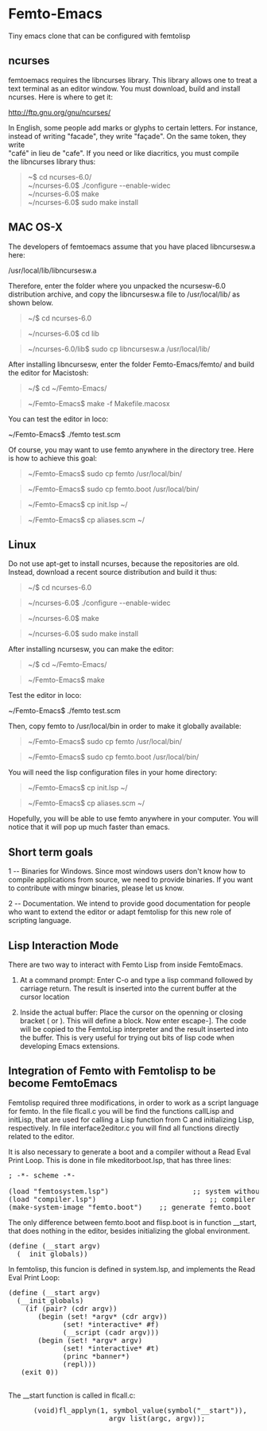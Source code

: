 # Femto-Emacs
Tiny emacs clone that can be configured with femtolisp 

## ncurses
femtoemacs requires the libncurses library. This library allows one to treat
a text terminal as an editor window. You must download, build and install 
ncurses.  Here is where to get it:                                                    
                                                                            
http://ftp.gnu.org/gnu/ncurses/                                             
                                                                            
                                                  
In English, some people add marks or glyphs to certain letters. For instance,                                    
instead of writing "facade", they write "façade". On the same token, they write                                     
"café" in lieu de "cafe". If you need or like diacritics, you must compile                                        
the libncurses library thus:                                                

> ~$ cd ncurses-6.0/                                                                            
> ~/ncurses-6.0$ ./configure --enable-widec                                                  
> ~/ncurses-6.0$ make                                                                        
> ~/ncurses-6.0$ sudo make install  

## MAC OS-X
The developers of femtoemacs assume that you have placed libncursesw.a here:

/usr/local/lib/libncursesw.a 
            
Therefore, enter the folder where you unpacked the ncursesw-6.0 distribution
archive, and copy the libncursesw.a file to /usr/local/lib/ as shown below.

> ~/$ cd ncurses-6.0

> ~/ncurses-6.0$ cd lib

> ~/ncurses-6.0/lib$ sudo cp libncursesw.a /usr/local/lib/

After installing libncursesw, enter the folder Femto-Emacs/femto/ and build
the editor for Macistosh:

> ~/$ cd ~/Femto-Emacs/

> ~/Femto-Emacs$ make -f Makefile.macosx

You can test the editor in loco:

~/Femto-Emacs$ ./femto test.scm

Of course, you may want to use femto anywhere in the directory tree.
Here is how to achieve this goal:

> ~/Femto-Emacs$ sudo cp femto /usr/local/bin/

> ~/Femto-Emacs$ sudo cp femto.boot /usr/local/bin/

> ~/Femto-Emacs$ cp init.lsp ~/

> ~/Femto-Emacs$ cp aliases.scm ~/


## Linux

Do not use apt-get to install ncurses, because the repositories are old.
Instead, download a recent source distribution and build it thus:

> ~/$ cd ncurses-6.0

> ~/ncurses-6.0$ ./configure --enable-widec                                                  

> ~/ncurses-6.0$ make                                                                        

> ~/ncurses-6.0$ sudo make install

After installing ncursesw, you can make the editor:

> ~/$ cd ~/Femto-Emacs/

> ~/Femto-Emacs$ make

Test the editor in loco:

~/Femto-Emacs$ ./femto test.scm

Then, copy femto to /usr/local/bin in order to make it globally available:

> ~/Femto-Emacs$ sudo cp femto /usr/local/bin/

> ~/Femto-Emacs$ sudo cp femto.boot /usr/local/bin/

You will need the lisp configuration files in your home directory:

> ~/Femto-Emacs$ cp init.lsp ~/

> ~/Femto-Emacs$ cp aliases.scm ~/

Hopefully, you will be able to use femto anywhere in your computer.
You will notice that it will pop up much faster than emacs.

## Short term goals

1 -- Binaries for Windows. Since most windows users don't know how to
     compile applications from source, we need to provide binaries.
     If you want to contribute with mingw binaries, please let us know.

2 -- Documentation. We intend to provide good documentation for people
     who want to extend the editor or adapt femtolisp for this new role
     of scripting language.
     
  
## Lisp Interaction Mode

There are two way to interact with Femto Lisp from inside FemtoEmacs.

1) At a command prompt:  Enter C-o and type a lisp command followed by carriage return.  The result is inserted into the current buffer at the cursor location

2) Inside the actual buffer:  Place the cursor on the openning or closing bracket ( or ). This will define a block.  Now enter escape-].   The code will be copied to the FemtoLisp interpreter and the result inserted into the buffer.  This is very useful for trying out bits of lisp code when developing Emacs extensions.


## Integration of Femto with Femtolisp to be become FemtoEmacs

Femtolisp required three modifications, in order to work as a script language for femto. In the file flcall.c you will be find the functions callLisp and initLisp, that are used for calling a Lisp function from C and initializing Lisp, respectively. In file interface2editor.c you will find all functions directly related to the editor.

It is also necessary to generate a boot and a compiler without a Read Eval Print Loop. This is done in file mkeditorboot.lsp, that has three lines:

<pre>
; -*- scheme -*-

(load "femtosystem.lsp")                    ;; system without Read Eval Print Loop
(load "compiler.lsp")                           ;; compiler exactly like femtolisp compiler
(make-system-image "femto.boot")    ;; generate femto.boot
</pre>

The only difference between femto.boot and flisp.boot is in function __start, that does nothing in the editor, besides initializing the global environment.

<pre>
(define (__start argv)
  (__init_globals))
</pre>

In femtolisp, this funcion is defined in system.lsp, and implements the Read Eval Print Loop:

<pre>
(define (__start argv)
  (__init_globals)
    (if (pair? (cdr argv))
       (begin (set! *argv* (cdr argv))
             (set! *interactive* #f)
             (__script (cadr argv)))
       (begin (set! *argv* argv)
             (set! *interactive* #t)
             (princ *banner*)
             (repl)))
   (exit 0))
 
</pre>
The __start function is called in flcall.c:

<pre>
      (void)fl_applyn(1, symbol_value(symbol("__start")),
                        argv_list(argc, argv));
</pre>


